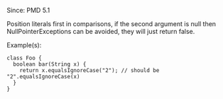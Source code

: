 Since: PMD 5.1

Position literals first in comparisons, if the second argument is null then NullPointerExceptions 
can be avoided, they will just return false.

Example(s):
```
class Foo {
  boolean bar(String x) {
    return x.equalsIgnoreCase("2"); // should be "2".equalsIgnoreCase(x)
  }
}
```
